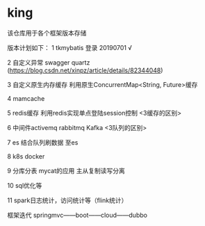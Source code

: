 # king
该仓库用于各个框架版本存储

版本计划如下：
1  tkmybatis 登录 20190701 √

2  自定义异常 swagger quartz (https://blog.csdn.net/xinpz/article/details/82344048)

3  自定义原生内存缓存 利用原生ConcurrentMap<String, Future<User>>缓存
  
4  mamcache

5  redis缓存  利用redis实现单点登陆session控制                           <3缓存的区别>

6  中间件activemq  rabbitmq Kafka                                       <3队列的区别>

7  es 结合队列刷数据 至es

8  k8s docker

9  分库分表 mycat的应用  主从复制读写分离

10 sql优化等

11 spark日志统计，访问统计等（flink统计）

框架迭代
springmvc——boot——cloud——dubbo
